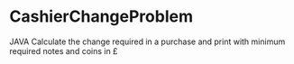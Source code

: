 # CashierChangeProblem
JAVA
Calculate the change required in a purchase and print with minimum required notes and coins in £
